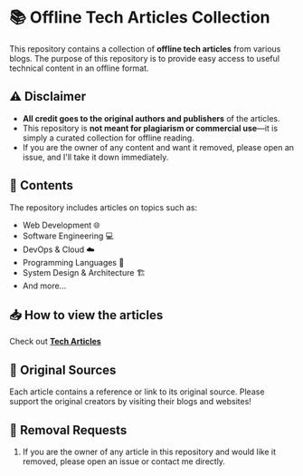 # 📚 Offline Tech Articles Collection  

This repository contains a collection of **offline tech articles** from various blogs. The purpose of this repository is to provide easy access to useful technical content in an offline format.  

## ⚠️ Disclaimer  
- **All credit goes to the original authors and publishers** of the articles.  
- This repository is **not meant for plagiarism or commercial use**—it is simply a curated collection for offline reading.  
- If you are the owner of any content and want it removed, please open an issue, and I'll take it down immediately.  

## 📂 Contents  
The repository includes articles on topics such as:  
- Web Development 🌐  
- Software Engineering 💻  
- DevOps & Cloud ☁️  
- Programming Languages 📝  
- System Design & Architecture 🏗️  
- And more...

## 📥 How to view the articles 
Check out **[Tech Articles](https://richardmr36.github.io/tech-articles)**

## 🔗 Original Sources  
Each article contains a reference or link to its original source. Please support the original creators by visiting their blogs and websites!  

## 🛑 Removal Requests
1. If you are the owner of any article in this repository and would like it removed, please open an issue or contact me directly.
